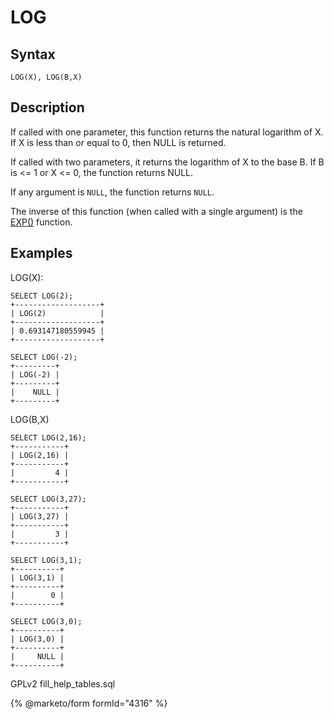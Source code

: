 
# LOG

## Syntax


```
LOG(X), LOG(B,X)
```

## Description


If called with one parameter, this function returns the natural
logarithm of X. If X is less than or equal to 0, then NULL is
returned.


If called with two parameters, it returns the logarithm of X to the base B. If B is <= 1 or X <= 0, the function returns NULL.


If any argument is `NULL`, the function returns `NULL`.


The inverse of this function (when called with a single argument) is
the [EXP()](exp.md) function.


## Examples


LOG(X):


```
SELECT LOG(2);
+-------------------+
| LOG(2)            |
+-------------------+
| 0.693147180559945 |
+-------------------+

SELECT LOG(-2);
+---------+
| LOG(-2) |
+---------+
|    NULL |
+---------+
```

LOG(B,X)


```
SELECT LOG(2,16);
+-----------+
| LOG(2,16) |
+-----------+
|         4 |
+-----------+

SELECT LOG(3,27);
+-----------+
| LOG(3,27) |
+-----------+
|         3 |
+-----------+

SELECT LOG(3,1);
+----------+
| LOG(3,1) |
+----------+
|        0 |
+----------+

SELECT LOG(3,0);
+----------+
| LOG(3,0) |
+----------+
|     NULL |
+----------+
```


GPLv2 fill_help_tables.sql


{% @marketo/form formId="4316" %}
